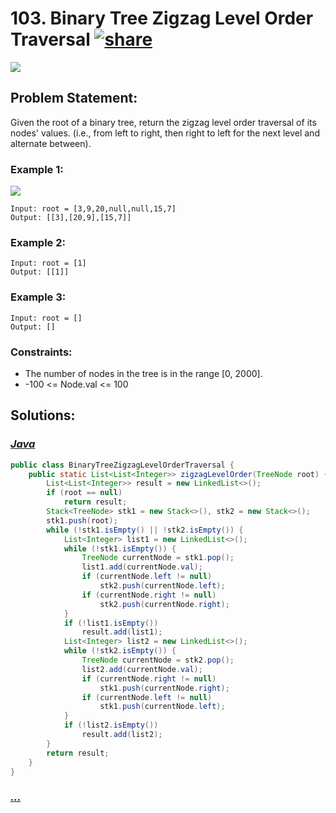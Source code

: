 # 103. Binary Tree Zigzag Level Order Traversal [![share]](https://leetcode.com/problems/binary-tree-zigzag-level-order-traversal/)

![][medium]

## Problem Statement:

Given the root of a binary tree, return the zigzag level order traversal of its nodes' values. (i.e., from left to right, then right to left for the next level and alternate between).

### Example 1:

![](https://assets.leetcode.com/uploads/2021/02/19/tree1.jpg)

```
Input: root = [3,9,20,null,null,15,7]
Output: [[3],[20,9],[15,7]]
```

### Example 2:

```
Input: root = [1]
Output: [[1]]
```

### Example 3:

```
Input: root = []
Output: []
```

### Constraints:

- The number of nodes in the tree is in the range [0, 2000].
- -100 <= Node.val <= 100

## Solutions:

### [_Java_](./BinaryTreeZigzagLevelOrderTraversal.java)

```java
public class BinaryTreeZigzagLevelOrderTraversal {
    public static List<List<Integer>> zigzagLevelOrder(TreeNode root) {
        List<List<Integer>> result = new LinkedList<>();
        if (root == null)
            return result;
        Stack<TreeNode> stk1 = new Stack<>(), stk2 = new Stack<>();
        stk1.push(root);
        while (!stk1.isEmpty() || !stk2.isEmpty()) {
            List<Integer> list1 = new LinkedList<>();
            while (!stk1.isEmpty()) {
                TreeNode currentNode = stk1.pop();
                list1.add(currentNode.val);
                if (currentNode.left != null)
                    stk2.push(currentNode.left);
                if (currentNode.right != null)
                    stk2.push(currentNode.right);
            }
            if (!list1.isEmpty())
                result.add(list1);
            List<Integer> list2 = new LinkedList<>();
            while (!stk2.isEmpty()) {
                TreeNode currentNode = stk2.pop();
                list2.add(currentNode.val);
                if (currentNode.right != null)
                    stk1.push(currentNode.right);
                if (currentNode.left != null)
                    stk1.push(currentNode.left);
            }
            if (!list2.isEmpty())
                result.add(list2);
        }
        return result;
    }
}
```

### [_..._]()

```

```

<!----------------------------------{ link }--------------------------------->

[share]: https://img.icons8.com/external-anggara-blue-anggara-putra/20/000000/external-share-user-interface-basic-anggara-blue-anggara-putra-2.png
[medium]: https://img.shields.io/badge/Difficulty-Medium-yellow.svg
